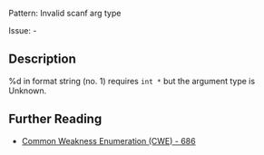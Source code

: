 Pattern: Invalid scanf arg type

Issue: -

## Description

%d in format string (no. 1) requires `int *` but the argument type is Unknown.

## Further Reading

* [Common Weakness Enumeration (CWE) - 686](https://cwe.mitre.org/data/definitions/686.html)